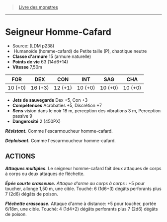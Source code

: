 ﻿> [Livre des monstres](tome_of_beasts.md)

---

# Seigneur Homme-Cafard

- Source: (LDM p238)
-  Humanoïde (homme-cafard) de Petite taille (P), chaotique neutre
- **Classe d'armure** 15 (armure naturelle)
- **Points de vie** 63 (14d6+14)
- **Vitesse** 7,50m

|FOR|DEX|CON|INT|SAG|CHA|
|---|---|---|---|---|---|
|10 (+0)|16 (+3)|12 (+1)|10 (+0)|10 (+0)|10 (+0)|

- **Jets de sauvegarde** Dex +5, Con +3
- **Compétences** Acrobaties +5, Discrétion +7
- **Sens** vision dans le noir 18 m, perception des vibrations 3 m, Perception passive 9
- **Dangerosité** 2 (450PX)

**_Résistant._** Comme l'escarmoucheur homme-cafard.

**_Déplaisant._** Comme l'escarmoucheur homme-cafard.

## ACTIONS

**_Attaques multiples._** Le seigneur homme-cafard fait deux attaques de corps à corps ou deux attaques de fléchette.

**_Épée courte crasseuse._** _Attaque d'arme au corps à corps :_ +5 pour toucher, allonge 1,50 m, une cible. Touché: 6 (1d6+3) dégâts perforants plus 7 (2d6) dégâts de poison.

**_Fléchette crasseuse._** Attaque d'arme à distance: +5 pour toucher, portée 6/18m, une cible. Touché: 4 (1d4+2) dégâts perforants plus 7 (2d6) dégâts de poison.

